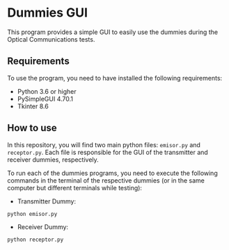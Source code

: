 # Dummies GUI

This program provides a simple GUI to easily use the dummies during the Optical Communications tests.

## Requirements

To use the program, you need to have installed the following requirements:

- Python 3.6 or higher
- PySimpleGUI 4.70.1
- Tkinter 8.6 

## How to use

In this repository, you will find two main python files: `emisor.py` and `receptor.py`. Each file is responsible for the GUI of the transmitter and receiver dummies, respectively.

To run each of the dummies programs, you need to execute the following commands in the terminal of the respective dummies (or in the same computer but different terminals while testing):

   * Transmitter Dummy:
   ```bash
   python emisor.py
   ```
   
   * Receiver Dummy:
   ```bash
   python receptor.py
   ```
